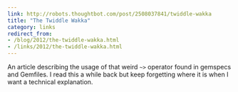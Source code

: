 ```yaml
---
link: http://robots.thoughtbot.com/post/2508037841/twiddle-wakka
title: "The Twiddle Wakka"
category: links
redirect_from:
- /blog/2012/the-twiddle-wakka.html
- /links/2012/the-twiddle-wakka.html
---
```


An article describing the usage of that weird `~>` operator found in gemspecs
and Gemfiles. I read this a while back but keep forgetting where it is when I
want a technical explanation.
